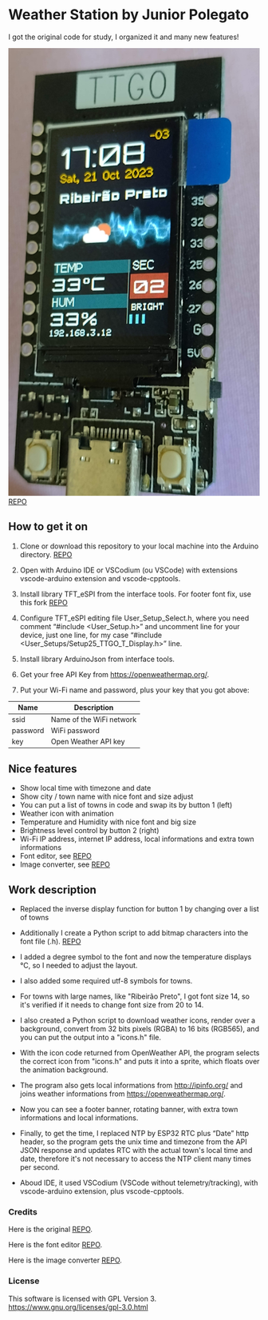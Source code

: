 # Weather Station by Junior Polegato

I got the original code for study, I organized it and many new features!

![Weather Station by Junior Polegato](https://raw.githubusercontent.com/JuniorPolegato/TTGOWeatherStation/main/assets/TTGOWeatherStation.jpg)
[REPO](https://github.com/JuniorPolegato/TTGOWeatherStation)

## How to get it on

1. Clone or download this repository to your local machine into the Arduino directory.
[REPO](https://github.com/JuniorPolegato/TTGOWeatherStation)

2. Open with Arduino IDE or VSCodium (ou VSCode) with extensions vscode-arduino extension and vscode-cpptools.

3. Install library TFT_eSPI from the interface tools. For footer font fix, use this fork [REPO](https://github.com/JuniorPolegato/TFT_eSPI/)

4. Configure TFT_eSPI editing file User_Setup_Select.h, where you need comment “#include <User_Setup.h>” and uncomment line for your device, just one line, for my case “#include <User_Setups/Setup25_TTGO_T_Display.h>” line.

5. Install library ArduinoJson from interface tools.

6. Get your free API Key from https://openweathermap.org/.

7. Put your Wi-Fi name and password, plus your key that you got above:

|Name|Description|
|----|-----------|
|ssid|Name of the WiFi network|
|password|WiFi password|
|key|Open Weather API key|

## Nice features

- Show local time with timezone and date
- Show city / town name with nice font and size adjust
- You can put a list of towns in code and swap its by button 1 (left)
- Weather icon with animation
- Temperature and Humidity with nice font and big size
- Brightness level control by button 2 (right)
- Wi-Fi IP address, internet IP address, local informations and extra town informations
- Font editor, see [REPO](https://github.com/JuniorPolegato/Adafruit-GFX-font-editor)
- Image converter, see [REPO](https://github.com/JuniorPolegato/image-to-rgb565)

## Work description

- Replaced the inverse display function for button 1 by changing over a list of towns

- Additionally I create a Python script to add bitmap characters into the font file (.h).
[REPO](https://github.com/JuniorPolegato/Adafruit-GFX-font-editor)

- I added a degree symbol to the font and now the temperature displays °C, so I needed to adjust the layout.

- I also added some required utf-8 symbols for towns.

- For towns with large names, like "Ribeirão Preto", I got font size 14, so it's verified if it needs to change font size from 20 to 14.

- I also created a Python script to download weather icons, render over a background, convert from 32 bits pixels (RGBA) to 16 bits (RGB565), and you can put the output into a "icons.h" file.

- With the icon code returned from OpenWeather API, the program selects the correct icon from "icons.h" and puts it into a sprite, which floats over the animation background.

- The program also gets local informations from http://ipinfo.org/ and joins weather informations from https://openweathermap.org/.

- Now you can see a footer banner, rotating banner, with extra town informations and local informations.

- Finally, to get the time, I replaced NTP by ESP32 RTC plus “Date” http header, so the program gets the unix time and timezone from the API JSON response and updates RTC with the actual town's local time and date, therefore it's not necessary to access the NTP client many times per second.

- Aboud IDE, it used VSCodium (VSCode without telemetry/tracking), with vscode-arduino extension, plus vscode-cpptools.

### Credits

Here is the original [REPO](https://github.com/VolosR/TTGOWeatherStation).

Here is the font editor [REPO](https://github.com/JuniorPolegato/Adafruit-GFX-font-editor).

Here is the image converter [REPO](https://github.com/JuniorPolegato/image-to-rgb565).

### License

This software is licensed with GPL Version 3. https://www.gnu.org/licenses/gpl-3.0.html
